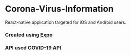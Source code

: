 # Corona-Virus-Information
React-native application targeted for iOS and Android users.

### Created using [Expo](https://docs.expo.io/) 

### API used [COVID-19 API](https://api.covid19api.com)


